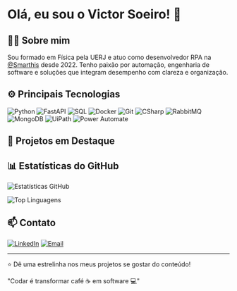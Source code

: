 # Olá, eu sou o Victor Soeiro! 👋

## 🧑‍💻 Sobre mim

Sou formado em Física pela UERJ e atuo como desenvolvedor RPA na [@Smarthis](https://www.smarthis.com.br) desde 2022. Tenho paixão por automação, engenharia de software e soluções que integram desempenho com clareza e organização.

## ⚙️ Principais Tecnologias

![Python](https://img.shields.io/badge/Python-3670A0?style=for-the-badge&logo=python&logoColor=ffdd54)
![FastAPI](https://img.shields.io/badge/FastAPI-009688?style=for-the-badge&logo=fastapi&logoColor=white)
![SQL](https://img.shields.io/badge/SQL-4479A1?style=for-the-badge&logo=postgresql&logoColor=white)
![Docker](https://img.shields.io/badge/Docker-2496ED?style=for-the-badge&logo=docker&logoColor=white)
![Git](https://img.shields.io/badge/Git-F05032?style=for-the-badge&logo=git&logoColor=white)
![CSharp](https://img.shields.io/badge/C%23-239120?style=for-the-badge&logo=c-sharp&logoColor=white)
![RabbitMQ](https://img.shields.io/badge/RabbitMQ-FF6600?style=for-the-badge&logo=rabbitmq&logoColor=white)
![MongoDB](https://img.shields.io/badge/MongoDB-47A248?style=for-the-badge&logo=mongodb&logoColor=white)
![UiPath](https://img.shields.io/badge/UiPath-FF6C37?style=for-the-badge&logo=uipath&logoColor=white)
![Power Automate](https://img.shields.io/badge/Power%20Automate-0066FF?style=for-the-badge&logo=microsoft-power-automate&logoColor=white)

## 🚀 Projetos em Destaque


## 📊 Estatísticas do GitHub

![Estatísticas GitHub](https://github-readme-stats.vercel.app/api?username=victor-soeiro&show_icons=true&theme=dracula&locale=pt-br)

![Top Linguagens](https://github-readme-stats.vercel.app/api/top-langs/?username=victor-soeiro&layout=compact&langs_count=7&theme=dracula&locale=pt-br)

## 📫 Contato

[![LinkedIn](https://img.shields.io/badge/-LinkedIn-blue?style=flat-square&logo=linkedin&logoColor=white)](https://linkedin.com/in/victor-soeiro)
[![Email](https://img.shields.io/badge/-Email-red?style=flat-square&logo=gmail&logoColor=white)](mailto:victor.soeiro.araujo@gmail.com)

---

⭐️ Dê uma estrelinha nos meus projetos se gostar do conteúdo!

"Codar é transformar café ☕️ em software 💻"
